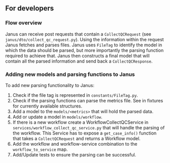 ## For developers

### Flow overview

Janus can receive post requests that contain a `CollectQCRequest` (see `janus/dto/collect_qc_request.py`).
Using the information within the request Janus fetches and parses files. Janus uses `FileTag` to identify the model in which the data should be parsed, but more importantly the parsing function required to achieve that. Janus then constructs a final model that will contain all the parsed information and send back a `CollectQCResponse`.

### Adding new models and parsing functions to Janus

To add new parsing functionality to Janus:

1. Check if the file tag is represented in `constants/FileTag.py`.
2. Check if the parsing functions can parse the metrics file. See in fixtures for currently available structures.
3. Add a model to the `models/<metrics>` that will hold the parsed data.
4. Add or update a model in `models/workflow`.
5. If there is a new workflow create a WorkflowCollectQCService in `services/workflow_collect_qc_service.py` that will handle the parsing of the workflow. This Service has to expose a `get_case_info()` function that takes a `CollectQCRequest` and returns a Workflow model.
6. Add the workflow and workflow-service combination to the `workflow_to_service` map.
7. Add/Update tests to ensure the parsing can be successful.